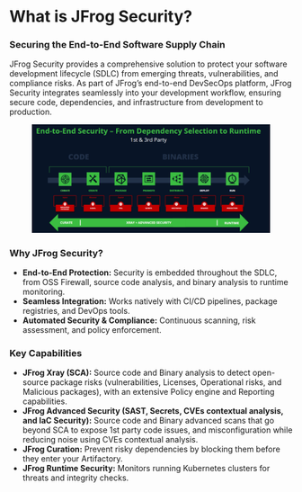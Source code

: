 # What is JFrog Security?

### Securing the End-to-End Software Supply Chain

JFrog Security provides a comprehensive solution to protect your software development lifecycle (SDLC) from emerging threats, vulnerabilities, and compliance risks. As part of JFrog’s end-to-end DevSecOps platform, JFrog Security integrates seamlessly into your development workflow, ensuring secure code, dependencies, and infrastructure from development to production.

<figure><img src=".gitbook/assets/e2e.png" alt=""><figcaption></figcaption></figure>

### Why JFrog Security?

* **End-to-End Protection:** Security is embedded throughout the SDLC, from OSS Firewall, source code analysis, and binary analysis to runtime monitoring.
* **Seamless Integration:** Works natively with CI/CD pipelines, package registries, and DevOps tools.
* **Automated Security & Compliance:** Continuous scanning, risk assessment, and policy enforcement.

### Key Capabilities

* **JFrog Xray (SCA):** Source code and Binary analysis to detect open-source package risks (vulnerabilities, Licenses, Operational risks, and Malicious packages), with an extensive Policy engine and Reporting capabilities.
* **JFrog Advanced Security (SAST, Secrets, CVEs contextual analysis, and IaC Security):** Source code and Binary advanced scans that go beyond SCA to expose 1st party code issues, and misconfiguration while reducing noise using CVEs contextual analysis.
* **JFrog Curation:** Prevent risky dependencies by blocking them before they enter your Artifactory.
* **JFrog Runtime Security:** Monitors running Kubernetes clusters for threats and integrity checks.
